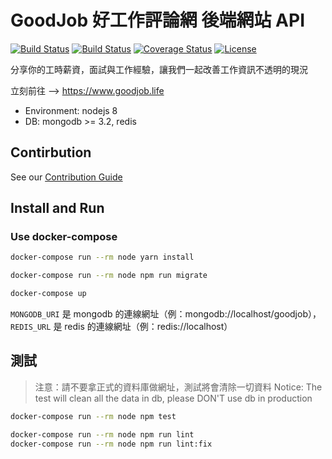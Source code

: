 GoodJob 好工作評論網 後端網站 API
=================================

[![Build Status](https://circleci.com/gh/goodjoblife/WorkTimeSurvey-backend.svg?style=shield)](https://circleci.com/gh/goodjoblife/WorkTimeSurvey-backend)
[![Build Status](https://travis-ci.org/goodjoblife/WorkTimeSurvey-backend.svg?branch=master)](https://travis-ci.org/goodjoblife/WorkTimeSurvey-backend)
[![Coverage Status](https://coveralls.io/repos/github/goodjoblife/WorkTimeSurvey-backend/badge.svg?branch=master)](https://coveralls.io/github/goodjoblife/WorkTimeSurvey-backend?branch=master)
[![License](https://img.shields.io/github/license/goodjoblife/WorkTimeSurvey-backend.svg)](https://github.com/goodjoblife/WorkTimeSurvey-backend/blob/master/LICENSE)

分享你的工時薪資，面試與工作經驗，讓我們一起改善工作資訊不透明的現況

立刻前往 --> https://www.goodjob.life

* Environment: nodejs 8
* DB: mongodb >= 3.2, redis

## Contirbution

See our [Contribution Guide](CONTRIBUTING.md)

## Install and Run

### Use docker-compose

```sh
docker-compose run --rm node yarn install
```

```sh
docker-compose run --rm node npm run migrate
```

```sh
docker-compose up
```

`MONGODB_URI` 是 mongodb 的連線網址（例：mongodb://localhost/goodjob），
`REDIS_URL` 是 redis 的連線網址（例：redis://localhost）

## 測試

> 注意：請不要拿正式的資料庫做網址，測試將會清除一切資料
> Notice: The test will clean all the data in db, please DON'T use db in production

```sh
docker-compose run --rm node npm test
```

```sh
docker-compose run --rm node npm run lint
docker-compose run --rm node npm run lint:fix
```
